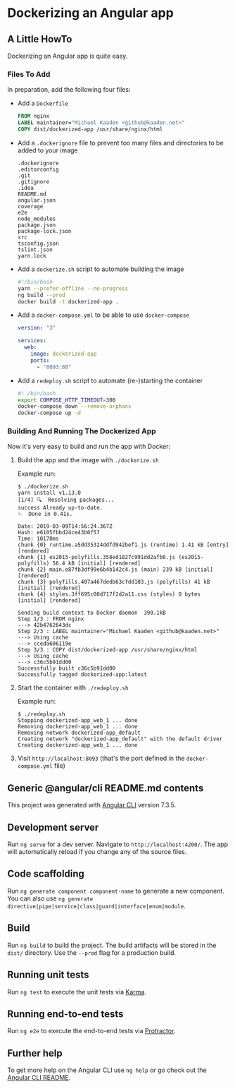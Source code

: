 # Dockerizing an Angular app

## A Little HowTo

Dockerizing an Angular app is quite easy.

### Files To Add

In preparation, add the following four files:

- Add a `Dockerfile`

  ```dockerfile
  FROM nginx
  LABEL maintainer="Michael Kaaden <github@kaaden.net>"
  COPY dist/dockerized-app /usr/share/nginx/html
  ```

- Add a `.dockerignore` file to prevent too many files and directories to be added
  to your image

  ```
  .dockerignore
  .editorconfig
  .git
  .gitignore
  .idea
  README.md
  angular.json
  coverage
  e2e
  node_modules
  package.json
  package-lock.json
  src
  tsconfig.json
  tslint.json
  yarn.lock
  ```

- Add a `dockerize.sh` script to automate building the image

  ```bash
  #!/bin/bash
  yarn --prefer-offline --no-progress
  ng build --prod
  docker build -t dockerized-app .
  ```

- Add a `docker-compose.yml` to be able to use `docker-compose`

  ```yaml
  version: "3"

  services:
    web:
      image: dockerized-app
      ports:
        - "8093:80"
  ```

- Add a `redeploy.sh` script to automate (re-)starting the container

  ```bash
  #! /bin/bash
  export COMPOSE_HTTP_TIMEOUT=300
  docker-compose down --remove-orphans
  docker-compose up -d
  ```

### Building And Running The Dockerized App

Now it's very easy to build and run the app with Docker:

1. Build the app and the image with `./dockerize.sh`

   Example run:

   ```
   $ ./dockerize.sh
   yarn install v1.13.0
   [1/4] 🔍  Resolving packages...
   success Already up-to-date.
   ✨  Done in 0.41s.

   Date: 2019-03-09T14:56:24.367Z
   Hash: e6105fbbd24ce43b0f57
   Time: 10178ms
   chunk {0} runtime.a5dd35324ddfd942bef1.js (runtime) 1.41 kB [entry] [rendered]
   chunk {1} es2015-polyfills.358ed1827c991dd2afb0.js (es2015-polyfills) 56.4 kB [initial] [rendered]
   chunk {2} main.e87fb3df99e6b4b142c4.js (main) 239 kB [initial] [rendered]
   chunk {3} polyfills.407a467dedb63cfdd103.js (polyfills) 41 kB [initial] [rendered]
   chunk {4} styles.3ff695c00d717f2d2a11.css (styles) 0 bytes [initial] [rendered]

   Sending build context to Docker daemon  390.1kB
   Step 1/3 : FROM nginx
   ---> 42b4762643dc
   Step 2/3 : LABEL maintainer="Michael Kaaden <github@kaaden.net>"
   ---> Using cache
   ---> cceda606119e
   Step 3/3 : COPY dist/dockerized-app /usr/share/nginx/html
   ---> Using cache
   ---> c36c5b91dd00
   Successfully built c36c5b91dd00
   Successfully tagged dockerized-app:latest
   ```

2. Start the container with `./redeploy.sh`

   Example run:

   ```
   $ ./redeploy.sh
   Stopping dockerized-app_web_1 ... done
   Removing dockerized-app_web_1 ... done
   Removing network dockerized-app_default
   Creating network "dockerized-app_default" with the default driver
   Creating dockerized-app_web_1 ... done
   ```

3. Visit `http://localhost:8093` (that's the port defined in the `docker-compose.yml` file)

## Generic @angular/cli README.md contents

This project was generated with [Angular CLI](https://github.com/angular/angular-cli) version 7.3.5.

## Development server

Run `ng serve` for a dev server. Navigate to `http://localhost:4200/`. The app will automatically reload if you change any of the source files.

## Code scaffolding

Run `ng generate component component-name` to generate a new component. You can also use `ng generate directive|pipe|service|class|guard|interface|enum|module`.

## Build

Run `ng build` to build the project. The build artifacts will be stored in the `dist/` directory. Use the `--prod` flag for a production build.

## Running unit tests

Run `ng test` to execute the unit tests via [Karma](https://karma-runner.github.io).

## Running end-to-end tests

Run `ng e2e` to execute the end-to-end tests via [Protractor](http://www.protractortest.org/).

## Further help

To get more help on the Angular CLI use `ng help` or go check out the [Angular CLI README](https://github.com/angular/angular-cli/blob/master/README.md).
